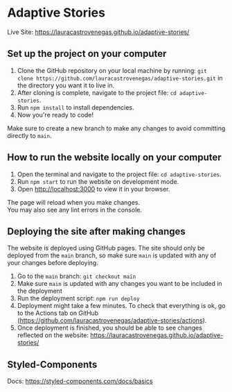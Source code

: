 # Adaptive Stories
Live Site: https://lauracastrovenegas.github.io/adaptive-stories/

## Set up the project on your computer
1. Clone the GitHub repository on your local machine by running: `git clone https://github.com/lauracastrovenegas/adaptive-stories.git` in the directory you want it to live in.
2. After cloning is complete, navigate to the project file: `cd adaptive-stories`.
3. Run `npm install` to install dependencies.
4. Now you're ready to code!

Make sure to create a new branch to make any changes to avoid committing directly to `main`.

## How to run the website locally on your computer

1. Open the terminal and navigate to the project file: `cd adaptive-stories`.
2. Run `npm start` to run the website on development mode.
3. Open [http://localhost:3000](http://localhost:3000) to view it in your browser.

The page will reload when you make changes.\
You may also see any lint errors in the console.

## Deploying the site after making changes

The website is deployed using GitHub pages. The site should only be deployed from the `main` branch, so make sure `main` is updated with any of your changes before deploying.

1. Go to the `main` branch: `git checkout main`
2. Make sure `main` is updated with any changes you want to be included in the deployment
3. Run the deployment script: `npm run deploy`
4. Deployment might take a few minutes. To check that everything is ok, go to the Actions tab on GitHub (https://github.com/lauracastrovenegas/adaptive-stories/actions).
5. Once deployment is finished, you should be able to see changes reflected on the website: https://lauracastrovenegas.github.io/adaptive-stories/

## Styled-Components
Docs: https://styled-components.com/docs/basics
